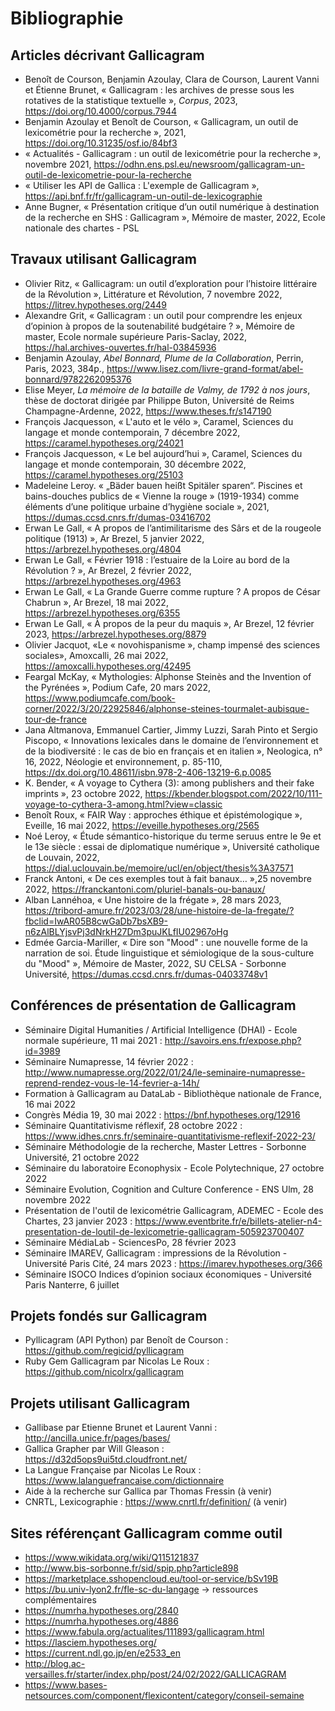 # Bibliographie

## Articles décrivant Gallicagram
- Benoît de Courson, Benjamin Azoulay, Clara de Courson, Laurent Vanni et Étienne Brunet, « Gallicagram : les archives de presse sous les rotatives de la statistique textuelle », _Corpus_, 2023, https://doi.org/10.4000/corpus.7944
- Benjamin Azoulay et Benoît de Courson, « Gallicagram, un outil de lexicométrie pour la recherche », 2021, https://doi.org/10.31235/osf.io/84bf3
- « Actualités - Gallicagram : un outil de lexicométrie pour la recherche », novembre 2021, https://odhn.ens.psl.eu/newsroom/gallicagram-un-outil-de-lexicometrie-pour-la-recherche
- « Utiliser les API de Gallica : L'exemple de Gallicagram », https://api.bnf.fr/fr/gallicagram-un-outil-de-lexicographie
- Anne Bugner, « Présentation critique d’un outil numérique à destination de la recherche en SHS : Gallicagram », Mémoire de master, 2022, Ecole nationale des chartes - PSL


## Travaux utilisant Gallicagram
- Olivier Ritz, « Gallicagram: un outil d’exploration pour l’histoire littéraire de la Révolution », Littérature et Révolution, 7 novembre 2022, https://litrev.hypotheses.org/2449
- Alexandre Grit, « Gallicagram : un outil pour comprendre les enjeux d’opinion à propos de la soutenabilité budgétaire ? », Mémoire de master, Ecole normale supérieure Paris-Saclay, 2022, https://hal.archives-ouvertes.fr/hal-03845936
- Benjamin Azoulay, _Abel Bonnard, Plume de la Collaboration_, Perrin, Paris, 2023, 384p., https://www.lisez.com/livre-grand-format/abel-bonnard/9782262095376
- Elise Meyer, _La mémoire de la bataille de Valmy, de 1792 à nos jours_, thèse de doctorat dirigée par Philippe Buton, Université de Reims Champagne-Ardenne, 2022, https://www.theses.fr/s147190
- François Jacquesson, « L'auto et le vélo », Caramel, Sciences du langage et monde contemporain, 7 décembre 2022, https://caramel.hypotheses.org/24021
- François Jacquesson, « Le bel aujourd’hui », Caramel, Sciences du langage et monde contemporain, 30 décembre 2022, https://caramel.hypotheses.org/25103
- Madeleine Leroy. « „Bäder bauen heißt Spitäler sparen“. Piscines et bains-douches publics de « Vienne la rouge » (1919-1934) comme éléments d’une politique urbaine d’hygiène sociale », 2021, https://dumas.ccsd.cnrs.fr/dumas-03416702
- Erwan Le Gall, « A propos de l’antimilitarisme des Sârs et de la rougeole politique (1913) », Ar Brezel, 5 janvier 2022, https://arbrezel.hypotheses.org/4804
- Erwan Le Gall, « Février 1918 : l’estuaire de la Loire au bord de la Révolution ? », Ar Brezel, 2 février 2022, https://arbrezel.hypotheses.org/4963
- Erwan Le Gall, « La Grande Guerre comme rupture ? A propos de César Chabrun », Ar Brezel, 18 mai 2022, https://arbrezel.hypotheses.org/6355
- Erwan Le Gall, « À propos de la peur du maquis », Ar Brezel, 12 février 2023, https://arbrezel.hypotheses.org/8879
- Olivier Jacquot, «Le « novohispanisme », champ impensé des sciences sociales», Amoxcalli, 26 mai 2022, https://amoxcalli.hypotheses.org/42495
- Feargal McKay, « Mythologies: Alphonse Steinès and the Invention of the Pyrénées », Podium Cafe, 20 mars 2022, https://www.podiumcafe.com/book-corner/2022/3/20/22925846/alphonse-steines-tourmalet-aubisque-tour-de-france
- Jana Altmanova, Emmanuel Cartier, Jimmy Luzzi, Sarah Pinto et Sergio Piscopo, « Innovations lexicales dans le domaine de l’environnement et de la biodiversité : le cas de bio en français et en italien », Neologica, n° 16, 2022, Néologie et environnement, p. 85-110, https://dx.doi.org/10.48611/isbn.978-2-406-13219-6.p.0085
- K. Bender, « A voyage to Cythera (3): among publishers and their fake imprints », 23 octobre 2022, https://kbender.blogspot.com/2022/10/111-voyage-to-cythera-3-among.html?view=classic
- Benoît Roux, « FAIR Way : approches éthique et épistémologique », Eveille, 16 mai 2022, https://eveille.hypotheses.org/2565
- Noé Leroy, « Étude sémantico-historique du terme seruus entre le 9e et le 13e siècle : essai de diplomatique numérique », Université catholique de Louvain, 2022, https://dial.uclouvain.be/memoire/ucl/en/object/thesis%3A37571
- Franck Antoni, « De ces exemples tout à fait banaux… »,25 novembre 2022, https://franckantoni.com/pluriel-banals-ou-banaux/
- Alban Lannéhoa, « Une histoire de la frégate », 28 mars 2023, https://tribord-amure.fr/2023/03/28/une-histoire-de-la-fregate/?fbclid=IwAR05B8cwGaDb7bsXB9-n6zAlBLYjsvPj3dNrkH27Dm3puJKLfIU02967oHg
- Edmée Garcia-Mariller, « Dire son "Mood" : une nouvelle forme de la narration de soi. Étude linguistique et sémiologique de la sous-culture du "Mood" », Mémoire de Master, 2022, SU CELSA - Sorbonne Université, https://dumas.ccsd.cnrs.fr/dumas-04033748v1


## Conférences de présentation de Gallicagram
- Séminaire Digital Humanities / Artificial Intelligence (DHAI) - Ecole normale supérieure, 11 mai 2021 : http://savoirs.ens.fr/expose.php?id=3989
- Séminaire Numapresse, 14 février 2022 : http://www.numapresse.org/2022/01/24/le-seminaire-numapresse-reprend-rendez-vous-le-14-fevrier-a-14h/
- Formation à Gallicagram au DataLab - Bibliothèque nationale de France, 16 mai 2022
- Congrès Média 19, 30 mai 2022 : https://bnf.hypotheses.org/12916
- Séminaire Quantitativisme réflexif, 28 octobre 2022 : https://www.idhes.cnrs.fr/seminaire-quantitativisme-reflexif-2022-23/
- Séminaire Méthodologie de la recherche, Master Lettres - Sorbonne Université, 21 octobre 2022
- Séminaire du laboratoire Econophysix - Ecole Polytechnique, 27 octobre 2022
- Séminaire Evolution, Cognition and Culture Conference - ENS Ulm, 28 novembre 2022
- Présentation de l'outil de lexicométrie Gallicagram, ADEMEC - Ecole des Chartes, 23 janvier 2023 : https://www.eventbrite.fr/e/billets-atelier-n4-presentation-de-loutil-de-lexicometrie-gallicagram-505923700407
- Séminaire MédiaLab - SciencesPo, 28 février 2023
- Séminaire IMAREV, Gallicagram : impressions de la Révolution - Université Paris Cité, 24 mars 2023 : https://imarev.hypotheses.org/366
- Séminaire ISOCO Indices d’opinion sociaux économiques - Université Paris Nanterre, 6 juillet


## Projets fondés sur Gallicagram
- Pyllicagram (API Python) par Benoît de Courson : https://github.com/regicid/pyllicagram
- Ruby Gem Gallicagram par Nicolas Le Roux : https://github.com/nicolrx/gallicagram


## Projets utilisant Gallicagram
- Gallibase par Etienne Brunet et Laurent Vanni : http://ancilla.unice.fr/pages/bases/
- Gallica Grapher par Will Gleason : https://d32d5ops9ui5td.cloudfront.net/
- La Langue Française par Nicolas Le Roux : https://www.lalanguefrancaise.com/dictionnaire
- Aide à la recherche sur Gallica par Thomas Fressin (à venir)
- CNRTL, Lexicographie : https://www.cnrtl.fr/definition/ (à venir)


## Sites référençant Gallicagram comme outil
- https://www.wikidata.org/wiki/Q115121837
- http://www.bis-sorbonne.fr/sid/spip.php?article898
- https://marketplace.sshopencloud.eu/tool-or-service/bSv19B
- https://bu.univ-lyon2.fr/fle-sc-du-langage → ressources complémentaires
- https://numrha.hypotheses.org/2840
- https://numrha.hypotheses.org/4886
- https://www.fabula.org/actualites/111893/gallicagram.html
- https://lasciem.hypotheses.org/
- https://current.ndl.go.jp/en/e2533_en
- http://blog.ac-versailles.fr/starter/index.php/post/24/02/2022/GALLICAGRAM
- https://www.bases-netsources.com/component/flexicontent/category/conseil-semaine

